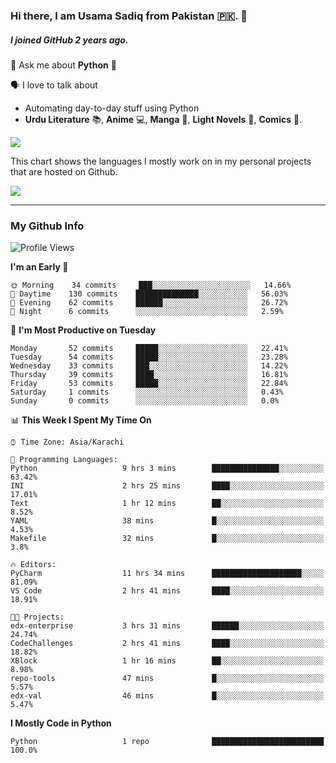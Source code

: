 ### Hi there, I am Usama Sadiq from Pakistan 🇵🇰. 👋
##### I joined GitHub **2** years ago.

💬 Ask me about **Python** 🐍 <!-- , Testing, Docker, Jenkins Automation, -->

🗣 I love to talk about
  - Automating day-to-day stuff using Python
  - **Urdu Literature** 📚, **Anime** 💻, **Manga** 📜, **Light Novels** 📜, **Comics** 📱. 


<img align="center" src="https://github-readme-stats.vercel.app/api?username=UsamaSadiq&custom_title=My Stats&show_icons=true&theme=dark&count_private=true&include_all_commits=true" />

This chart shows the languages I mostly work on in my personal projects that are hosted on Github.

<img align="center" src="https://github-readme-stats.vercel.app/api/top-langs/?username=UsamaSadiq&langs_count=10&layout=compact" />

--- 
### My Github Info
<!--START_SECTION:waka-->
![Profile Views](http://img.shields.io/badge/Profile%20Views-379-blue)

**I'm an Early 🐤** 

```text
🌞 Morning    34 commits     ███░░░░░░░░░░░░░░░░░░░░░░   14.66% 
🌆 Daytime    130 commits    ██████████████░░░░░░░░░░░   56.03% 
🌃 Evening    62 commits     ██████░░░░░░░░░░░░░░░░░░░   26.72% 
🌙 Night      6 commits      ░░░░░░░░░░░░░░░░░░░░░░░░░   2.59%

```
📅 **I'm Most Productive on Tuesday** 

```text
Monday       52 commits     █████░░░░░░░░░░░░░░░░░░░░   22.41% 
Tuesday      54 commits     █████░░░░░░░░░░░░░░░░░░░░   23.28% 
Wednesday    33 commits     ███░░░░░░░░░░░░░░░░░░░░░░   14.22% 
Thursday     39 commits     ████░░░░░░░░░░░░░░░░░░░░░   16.81% 
Friday       53 commits     █████░░░░░░░░░░░░░░░░░░░░   22.84% 
Saturday     1 commits      ░░░░░░░░░░░░░░░░░░░░░░░░░   0.43% 
Sunday       0 commits      ░░░░░░░░░░░░░░░░░░░░░░░░░   0.0%

```


📊 **This Week I Spent My Time On** 

```text
⌚︎ Time Zone: Asia/Karachi

💬 Programming Languages: 
Python                   9 hrs 3 mins        ███████████████░░░░░░░░░░   63.42% 
INI                      2 hrs 25 mins       ████░░░░░░░░░░░░░░░░░░░░░   17.01% 
Text                     1 hr 12 mins        ██░░░░░░░░░░░░░░░░░░░░░░░   8.52% 
YAML                     38 mins             █░░░░░░░░░░░░░░░░░░░░░░░░   4.53% 
Makefile                 32 mins             █░░░░░░░░░░░░░░░░░░░░░░░░   3.8%

🔥 Editors: 
PyCharm                  11 hrs 34 mins      ████████████████████░░░░░   81.09% 
VS Code                  2 hrs 41 mins       ████░░░░░░░░░░░░░░░░░░░░░   18.91%

🐱‍💻 Projects: 
edx-enterprise           3 hrs 31 mins       ██████░░░░░░░░░░░░░░░░░░░   24.74% 
CodeChallenges           2 hrs 41 mins       ████░░░░░░░░░░░░░░░░░░░░░   18.82% 
XBlock                   1 hr 16 mins        ██░░░░░░░░░░░░░░░░░░░░░░░   8.98% 
repo-tools               47 mins             █░░░░░░░░░░░░░░░░░░░░░░░░   5.57% 
edx-val                  46 mins             █░░░░░░░░░░░░░░░░░░░░░░░░   5.47%

```

**I Mostly Code in Python** 

```text
Python                   1 repo              █████████████████████████   100.0%

```



<!--END_SECTION:waka-->
<!--
**UsamaSadiq/UsamaSadiq** is a ✨ _special_ ✨ repository because its `README.md` (this file) appears on your GitHub profile.

Here are some ideas to get you started:

- 🔭 I’m currently working on ...
- 🌱 I’m currently learning ...
- 👯 I’m looking to collaborate on ...
- 🤔 I’m looking for help with ...
- 📫 How to reach me: ...
- 😄 Pronouns: ...
- ⚡ Fun fact: ...
-->
